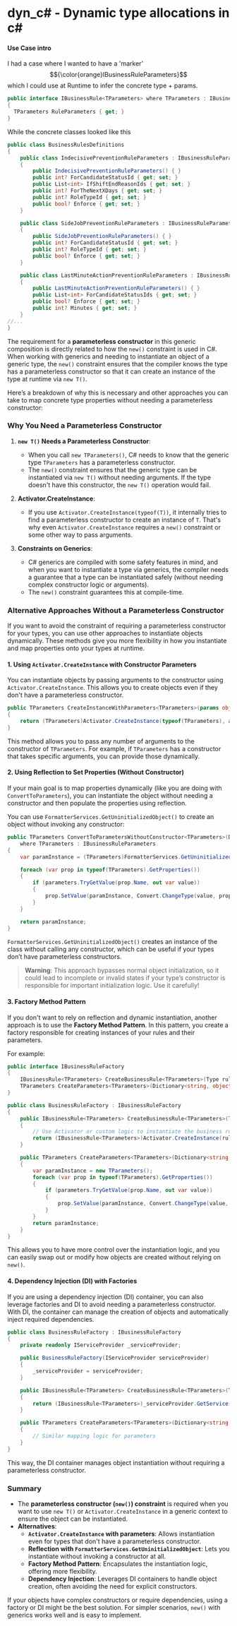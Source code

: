 # dyn_c# - Dynamic type allocations in c# 

#### Use Case intro

I had a case where I wanted to have a 'marker' $${\color{orange}IBusinessRuleParameters}$$ which I could use at Runtime to infer the concrete type + params.
```csharp
public interface IBusinessRule<TParameters> where TParameters : IBusinessRuleParameters, new()
{
  TParameters RuleParameters { get; }
}
```
While the concrete classes looked like this
```csharp
public class BusinessRulesDefinitions
{
	public class IndecisivePreventionRuleParameters : IBusinessRuleParameters
	{
		public IndecisivePreventionRuleParameters() { }
		public int? ForCandidateStatusId { get; set; }
		public List<int> IfShiftEndReasonIds { get; set; }
		public int? ForTheNextXDays { get; set; }
		public int? RoleTypeId { get; set; }
		public bool? Enforce { get; set; }
	}

	public class SideJobPreventionRuleParameters : IBusinessRuleParameters
	{
		public SideJobPreventionRuleParameters() { }
		public int? ForCandidateStatusId { get; set; }
		public int? RoleTypeId { get; set; }
		public bool? Enforce { get; set; }
	}

	public class LastMinuteActionPreventionRuleParameters : IBusinessRuleParameters
	{
		public LastMinuteActionPreventionRuleParameters() { }
		public List<int> ForCandidateStatusIds { get; set; }
		public bool? Enforce { get; set; }
		public int? Minutes { get; set; }
	}
//...
}
```

The requirement for a **parameterless constructor** in this generic composition is directly related to how the `new()` constraint is used in C#. When working with generics and needing to instantiate an object of a generic type, the `new()` constraint ensures that the compiler knows the type has a parameterless constructor so that it can create an instance of the type at runtime via `new T()`.

Here’s a breakdown of why this is necessary and other approaches you can take to map concrete type properties without needing a parameterless constructor:

### Why You Need a Parameterless Constructor

1. **`new T()` Needs a Parameterless Constructor**:
    - When you call `new TParameters()`, C# needs to know that the generic type `TParameters` has a parameterless constructor.
    - The `new()` constraint ensures that the generic type can be instantiated via `new T()` without needing arguments. If the type doesn't have this constructor, the `new T()` operation would fail.
   
2. **Activator.CreateInstance**:
    - If you use `Activator.CreateInstance(typeof(T))`, it internally tries to find a parameterless constructor to create an instance of `T`. That's why even `Activator.CreateInstance` requires a `new()` constraint or some other way to pass arguments.

3. **Constraints on Generics**:
    - C# generics are compiled with some safety features in mind, and when you want to instantiate a type via generics, the compiler needs a guarantee that a type can be instantiated safely (without needing complex constructor logic or arguments).
    - The `new()` constraint guarantees this at compile-time.

### Alternative Approaches Without a Parameterless Constructor

If you want to avoid the constraint of requiring a parameterless constructor for your types, you can use other approaches to instantiate objects dynamically. These methods give you more flexibility in how you instantiate and map properties onto your types at runtime.

#### 1. **Using `Activator.CreateInstance` with Constructor Parameters**

You can instantiate objects by passing arguments to the constructor using `Activator.CreateInstance`. This allows you to create objects even if they don't have a parameterless constructor.

```csharp
public TParameters CreateInstanceWithParameters<TParameters>(params object[] args)
{
    return (TParameters)Activator.CreateInstance(typeof(TParameters), args);
}
```

This method allows you to pass any number of arguments to the constructor of `TParameters`. For example, if `TParameters` has a constructor that takes specific arguments, you can provide those dynamically.

#### 2. **Using Reflection to Set Properties (Without Constructor)**

If your main goal is to map properties dynamically (like you are doing with `ConvertToParameters`), you can instantiate the object without needing a constructor and then populate the properties using reflection.

You can use `FormatterServices.GetUninitializedObject()` to create an object without invoking any constructor:

```csharp
public TParameters ConvertToParametersWithoutConstructor<TParameters>(Dictionary<string, object> parameters)
    where TParameters : IBusinessRuleParameters
{
    var paramInstance = (TParameters)FormatterServices.GetUninitializedObject(typeof(TParameters));

    foreach (var prop in typeof(TParameters).GetProperties())
    {
        if (parameters.TryGetValue(prop.Name, out var value))
        {
            prop.SetValue(paramInstance, Convert.ChangeType(value, prop.PropertyType));
        }
    }

    return paramInstance;
}
```

`FormatterServices.GetUninitializedObject()` creates an instance of the class without calling any constructor, which can be useful if your types don’t have parameterless constructors.

> **Warning**: This approach bypasses normal object initialization, so it could lead to incomplete or invalid states if your type’s constructor is responsible for important initialization logic. Use it carefully!

#### 3. **Factory Method Pattern**

If you don't want to rely on reflection and dynamic instantiation, another approach is to use the **Factory Method Pattern**. In this pattern, you create a factory responsible for creating instances of your rules and their parameters.

For example:

```csharp
public interface IBusinessRuleFactory
{
    IBusinessRule<TParameters> CreateBusinessRule<TParameters>(Type ruleType);
    TParameters CreateParameters<TParameters>(Dictionary<string, object> parameters);
}

public class BusinessRuleFactory : IBusinessRuleFactory
{
    public IBusinessRule<TParameters> CreateBusinessRule<TParameters>(Type ruleType)
    {
        // Use Activator or custom logic to instantiate the business rule
        return (IBusinessRule<TParameters>)Activator.CreateInstance(ruleType);
    }

    public TParameters CreateParameters<TParameters>(Dictionary<string, object> parameters)
    {
        var paramInstance = new TParameters();
        foreach (var prop in typeof(TParameters).GetProperties())
        {
            if (parameters.TryGetValue(prop.Name, out var value))
            {
                prop.SetValue(paramInstance, Convert.ChangeType(value, prop.PropertyType));
            }
        }
        return paramInstance;
    }
}
```

This allows you to have more control over the instantiation logic, and you can easily swap out or modify how objects are created without relying on `new()`.

#### 4. **Dependency Injection (DI) with Factories**

If you are using a dependency injection (DI) container, you can also leverage factories and DI to avoid needing a parameterless constructor. With DI, the container can manage the creation of objects and automatically inject required dependencies.

```csharp
public class BusinessRuleFactory : IBusinessRuleFactory
{
    private readonly IServiceProvider _serviceProvider;

    public BusinessRuleFactory(IServiceProvider serviceProvider)
    {
        _serviceProvider = serviceProvider;
    }

    public IBusinessRule<TParameters> CreateBusinessRule<TParameters>(Type ruleType)
    {
        return (IBusinessRule<TParameters>)_serviceProvider.GetService(ruleType);
    }

    public TParameters CreateParameters<TParameters>(Dictionary<string, object> parameters)
    {
        // Similar mapping logic for parameters
    }
}
```

This way, the DI container manages object instantiation without requiring a parameterless constructor.

### Summary

- The **parameterless constructor (`new()`) constraint** is required when you want to use `new T()` or `Activator.CreateInstance` in a generic context to ensure the object can be instantiated.
- **Alternatives**:
  - **`Activator.CreateInstance` with parameters**: Allows instantiation even for types that don't have a parameterless constructor.
  - **Reflection with `FormatterServices.GetUninitializedObject`**: Lets you instantiate without invoking a constructor at all.
  - **Factory Method Pattern**: Encapsulates the instantiation logic, offering more flexibility.
  - **Dependency Injection**: Leverages DI containers to handle object creation, often avoiding the need for explicit constructors.

If your objects have complex constructors or require dependencies, using a factory or DI might be the best solution. For simpler scenarios, `new()` with generics works well and is easy to implement.
